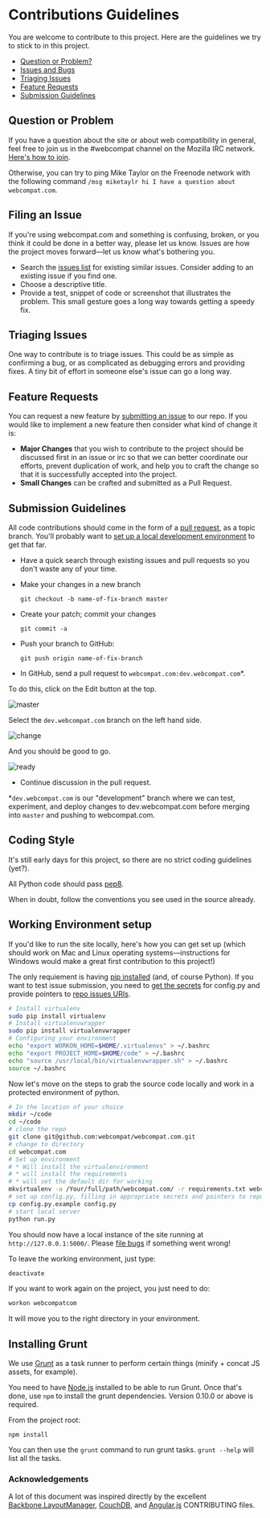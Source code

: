 # Contributions Guidelines

You are welcome to contribute to this project. Here are the guidelines we try to stick to in this project.

 * [Question or Problem?](#question-or-problem)
 * [Issues and Bugs](#filing-an-issue)
 * [Triaging Issues](#triaging-issues)
 * [Feature Requests](#feature-requests)
 * [Submission Guidelines](#submission-guidelines)


## Question or Problem

If you have a question about the site or about web compatibility in general, feel free to join us in the #webcompat channel on the Mozilla IRC network. [Here's how to join](https://wiki.mozilla.org/IRC#Connect_to_the_Mozilla_IRC_server).

Otherwise, you can try to ping Mike Taylor on the Freenode network with the following command `/msg miketaylr hi I have a question about webcompat.com`.

## Filing an Issue

If you're using webcompat.com and something is confusing, broken, or you think it could be done in a better way, please let us know. Issues are how the project moves forward&mdash;let us know what's bothering you.

* Search the [issues
  list](https://github.com/webcompat/webcompat.com/issues)
  for existing similar issues.  Consider adding to an existing issue if you
  find one.
* Choose a descriptive title.
* Provide a test, snippet of code or screenshot that illustrates the problem. This small
  gesture goes a long way towards getting a speedy fix.

## Triaging Issues

One way to contribute is to triage issues. This could be as simple as confirming a bug, or as complicated as debugging errors and providing fixes. A tiny bit of effort in someone else's issue can go a long way.

## Feature Requests

You can request a new feature by [submitting an issue](#filing-an-issue) to our repo.  If you
would like to implement a new feature then consider what kind of change it is:

* **Major Changes** that you wish to contribute to the project should be discussed first in an issue or irc so that we can better coordinate our efforts, prevent
duplication of work, and help you to craft the change so that it is successfully accepted into the
project.
* **Small Changes** can be crafted and submitted as a Pull Request.


## Submission Guidelines

All code contributions should come in the form of a [pull request](https://help.github.com/articles/creating-a-pull-request), as a topic branch. You'll probably want to [set up a local development environment](#working-environment-setup) to get that far.

* Have a quick search through existing issues and pull requests so you don't waste any of your time.
* Make your changes in a new branch

	`git checkout -b name-of-fix-branch master`

* Create your patch; commit your changes

	`git commit -a`

* Push your branch to GitHub:

	`git push origin name-of-fix-branch`

* In GitHub, send a pull request to `webcompat.com:dev.webcompat.com`*.

To do this, click on the Edit button at the top.

![master](https://i.cloudup.com/tgBan6xVWt-2000x2000.png)

Select the `dev.webcompat.com` branch on the left hand side.

![change](https://i.cloudup.com/TZGd2ze3DL-2000x2000.png)

And you should be good to go.

![ready](https://i.cloudup.com/gE8awVDEyE-2000x2000.png)

* Continue discussion in the pull request.

\*`dev.webcompat.com` is our "development" branch where we can test, experiment, and deploy changes to dev.webcompat.com before merging into `master` and pushing to webcompat.com.

## Coding Style
It's still early days for this project, so there are no strict coding guidelines (yet?).

All Python code should pass [pep8](http://pep8.readthedocs.org/en/1.4.6/intro.html).

When in doubt, follow the conventions you see used in the source already.


## Working Environment setup

If you'd like to run the site locally, here's how you can get set up (which should work on Mac and Linux operating systems&mdash;instructions for Windows would make a great first contribution to this project!)

The only requiement is having [pip installed](http://pip.readthedocs.org/en/latest/installing.html) (and, of course Python). If you want to test issue submission, you need to [get the secrets](https://github.com/webcompat/webcompat.com/blob/dev.webcompat.com/config.py.example#L24-L38) for config.py and provide pointers to [repo issues URIs](https://github.com/webcompat/webcompat.com/blob/dev.webcompat.com/config.py.example#L40-L44).

``` bash
# Install virtualenv
sudo pip install virtualenv
# Install virtualenvwrapper
sudo pip install virtualenvwrapper
# Configuring your environment
echo "export WORKON_HOME=$HOME/.virtualenvs" > ~/.bashrc
echo "export PROJECT_HOME=$HOME/code" > ~/.bashrc
echo "source /usr/local/bin/virtualenvwrapper.sh" > ~/.bashrc
source ~/.bashrc
```

Now let's move on the steps to grab the source code locally and work in a protected environment of python.

``` bash
# In the location of your choice
mkdir ~/code
cd ~/code
# clone the repo
git clone git@github.com:webcompat/webcompat.com.git
# change to directory
cd webcompat.com
# Set up environment
# * Will install the virtualenvironment
# * will install the requirements
# * will set the default dir for working
mkvirtualenv -a /Your/full/path/webcompat.com/ -r requirements.txt webcompatcom
# set up config.py, filling in appropriate secrets and pointers to repos
cp config.py.example config.py
# start local server
python run.py
```

You should now have a local instance of the site running at `http://127.0.0.1:5000/`. Please [file bugs](https://github.com/webcompat/webcompat.com/issues/new) if something went wrong!

To leave the working environment, just type:

```bash
deactivate
```

If you want to work again on the project, you just need to do:

```bash
workon webcompatcom
```

It will move you to the right directory in your environment.

## Installing Grunt

We use [Grunt](http://gruntjs.com/) as a task runner to perform certain things (minify + concat JS assets, for example).

You need to have [Node.js](http://nodejs.org/download/) installed to be able to run Grunt. Once that's done, use `npm` to install the grunt dependencies. Version 0.10.0 or above is required.

From the project root:

`npm install`

You can then use the `grunt` command to run grunt tasks. `grunt --help` will list all the tasks.

### Acknowledgements
A lot of this document was inspired directly by the excellent [Backbone.LayoutManager](https://github.com/tbranyen/backbone.layoutmanager/blob/master/CONTRIBUTING.md), [CouchDB](https://github.com/apache/couchdb/blob/master/src/fauxton/CONTRIBUTING.md), and [Angular.js](https://github.com/angular/angular.js/blob/master/CONTRIBUTING.md#issue) CONTRIBUTING files.

